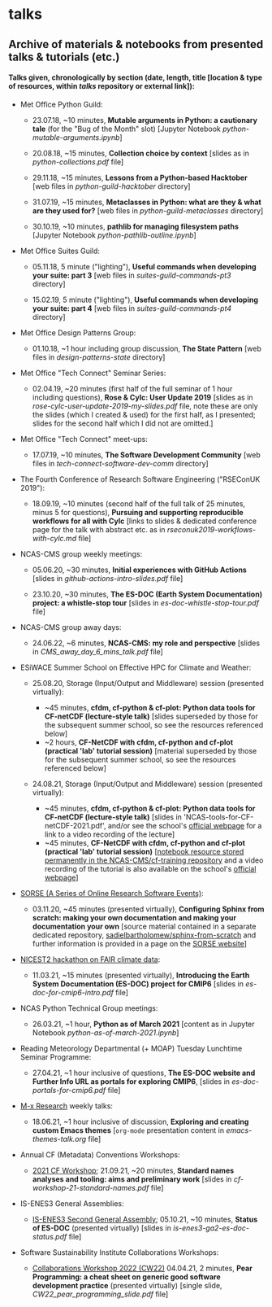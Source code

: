# talks

## Archive of materials &amp; notebooks from presented talks &amp; tutorials (etc.)


#### Talks given, chronologically by section (date, length, title [location & type of resources, within *talks* repository or external link]):


* Met Office Python Guild:

  * 23.07.18, ~10 minutes, **Mutable arguments in Python: a
    cautionary tale** (for the "Bug of the Month" slot) [Jupyter Notebook
    *python-mutable-arguments.ipynb*]

  * 20.08.18, ~15 minutes, **Collection choice by context** [slides as in
    *python-collections.pdf* file]

  * 29.11.18, ~15 minutes, **Lessons from a Python-based Hacktober** [web files
    in *python-guild-hacktober* directory]

  * 31.07.19, ~15 minutes, **Metaclasses in Python: what are they & what are
    they used for?** [web files in *python-guild-metaclasses* directory]

  * 30.10.19, ~10 minutes, **pathlib for managing filesystem paths**
    [Jupyter Notebook *python-pathlib-outline.ipynb*]

* Met Office Suites Guild:

  * 05.11.18, 5 minute ("lighting"), **Useful commands when developing your
    suite: part 3** [web files in *suites-guild-commands-pt3* directory]

  * 15.02.19, 5 minute ("lighting"), **Useful commands when developing your
    suite: part 4** [web files in *suites-guild-commands-pt4* directory]

* Met Office Design Patterns Group:

  * 01.10.18, ~1 hour including group discussion, **The State Pattern** [web
    files in *design-patterns-state* directory]

* Met Office "Tech Connect" Seminar Series:

  * 02.04.19, ~20 minutes (first half of the full seminar of 1 hour including
    questions), **Rose & Cylc: User Update 2019** [slides as in
    *rose-cylc-user-update-2019-my-slides.pdf* file, note these are only the
    slides (which I created & used) for the first half, as I presented; slides
    for the second half which I did not are omitted.]

* Met Office "Tech Connect" meet-ups:

  * 17.07.19, ~10 minutes, **The Software Development Community** [web files in
    *tech-connect-software-dev-comm* directory]

* The Fourth Conference of Research Software Engineering ("RSEConUK 2019"):

  * 18.09.19, ~10 minutes (second half of the full talk of 25 minutes, minus 5
    for questions), **Pursuing and supporting reproducible workflows for all
    with Cylc** [links to slides & dedicated conference page for the talk with
    abstract etc. as in *rseconuk2019-workflows-with-cylc.md* file]

* NCAS-CMS group weekly meetings:

  * 05.06.20, ~30 minutes, **Initial experiences with GitHub Actions**
    [slides in *github-actions-intro-slides.pdf* file]

  * 23.10.20, ~30 minutes, **The ES-DOC (Earth System Documentation) project:
    a whistle-stop tour** [slides in *es-doc-whistle-stop-tour.pdf* file]

* NCAS-CMS group away days:

  * 24.06.22, ~6 minutes, **NCAS-CMS: my role and perspective**
    [slides in *CMS_away_day_6_mins_talk.pdf* file]

* ESiWACE Summer School on Effective HPC for Climate and Weather:

  * 25.08.20, Storage (Input/Output and Middleware) session (presented
    virtually):
    * ~45 minutes, **cfdm, cf-python & cf-plot: Python data tools for
      CF-netCDF (lecture-style talk)** [slides superseded by those for
      the subsequent summer school, so see the resources referenced below]
    * ~2 hours, **CF-NetCDF with cfdm, cf-python and cf-plot
      (practical 'lab' tutorial session)** [material superseded by those
      for the subsequent summer school, so see the resources referenced below]

  * 24.08.21, Storage (Input/Output and Middleware) session (presented
    virtually):
    * ~45 minutes, **cfdm, cf-python & cf-plot: Python data tools for
      CF-netCDF (lecture-style talk)**
      [slides in 'NCAS-tools-for-CF-netCDF-2021.pdf', and/or see the school's
      [official webpage](https://hps.vi4io.org/events/2021/esiwace-school)
      for a link to a video recording of the lecture]
    * ~45 minutes, **CF-NetCDF with cfdm, cf-python and cf-plot
      (practical 'lab' tutorial session)** [[notebook resource stored
      permanently in the NCAS-CMS/cf-training repository](https://github.com/NCAS-CMS/cf-training/blob/master/short_course/demo_in_under_an_hour.ipynb)
      and a video recording of the tutorial is also available on the school's
      [official webpage](https://hps.vi4io.org/events/2021/esiwace-school)]

* [SORSE (A Series of Online Research Software Events)](https://sorse.github.io/):

  * 03.11.20, ~45 minutes (presented virtually), **Configuring Sphinx from
    scratch: making your own documentation and making your documentation your
    own** [source material contained in a separate dedicated repository,
    [sadielbartholomew/sphinx-from-scratch](https://github.com/sadielbartholomew/sphinx-from-scratch) and further information is provided in a page on the
    [SORSE website](https://sorse.github.io/programme/software-demos/event-011/)]

* [NICEST2 hackathon on FAIR climate data](https://nordicesmhub.github.io/nicest2-fair-hackathon/):

  * 11.03.21, ~15 minutes (presented virtually), **Introducing the
    Earth System Documentation (ES-DOC) project for CMIP6** [slides in
    *es-doc-for-cmip6-intro.pdf* file]

* NCAS Python Technical Group meetings:

  * 26.03.21, ~1 hour, **Python as of March 2021** [content as in Jupyter
    Notebook *python-as-of-march-2021.ipynb*]

* Reading Meteorology Departmental (+ MOAP) Tuesday Lunchtime Seminar
  Programme:

  * 27.04.21, ~1 hour inclusive of questions, **The ES-DOC website and Further
    Info URL as portals for exploring CMIP6**, [slides in
    *es-doc-portals-for-cmip6.pdf* file]

* [M-x Research](https://m-x-research.github.io/) weekly talks:

  * 18.06.21, ~1 hour inclusive of discussion, **Exploring and
    creating custom Emacs themes** [`org-mode` presentation
    content in *emacs-themes-talk.org* file]

* Annual CF (Metadata) Conventions Workshops:

  * [2021 CF Workshop](http://cfconventions.org/Meetings/2021-Workshop.html);
    21.09.21, ~20 minutes, **Standard names analyses and tooling: aims and
    preliminary work** [slides in *cf-workshop-21-standard-names.pdf* file]

* IS-ENES3 General Assemblies:

  * [IS-ENES3 Second General Assembly](https://is.enes.org/events/workshops/is-enes3-virtual-2nd-general-assembly);
    05.10.21, ~10 minutes, **Status of ES-DOC** (presented virtually)
    [slides in *is-enes3-ga2-es-doc-status.pdf* file]

* Software Sustainability Institute Collaborations Workshops:

  * [Collaborations Workshop 2022 (CW22)](https://www.software.ac.uk/cw22)
    04.04.21, 2 minutes, **Pear Programming: a cheat sheet on generic good
    software development practice** (presented virtually)
    [single slide, *CW22_pear_programming_slide.pdf* file]
